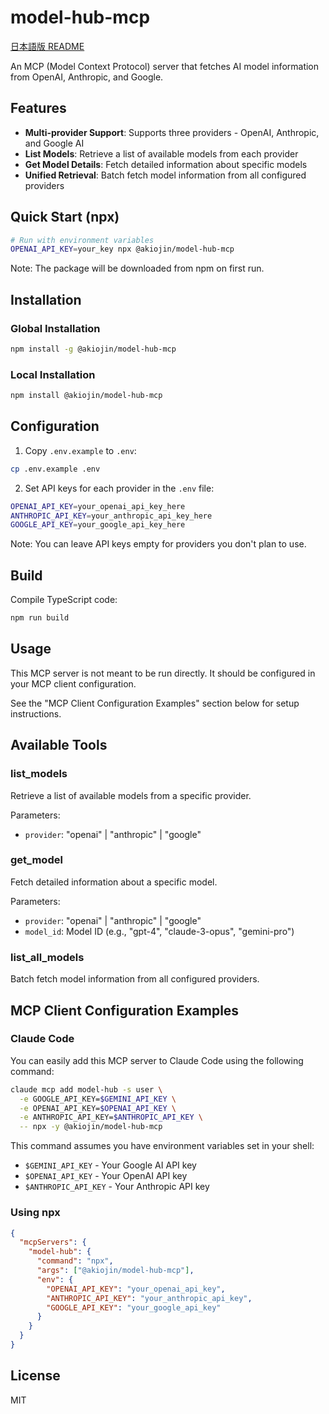 # model-hub-mcp

[日本語版 README](./README.ja.md)

An MCP (Model Context Protocol) server that fetches AI model information from OpenAI, Anthropic, and Google.

## Features

- **Multi-provider Support**: Supports three providers - OpenAI, Anthropic, and Google AI
- **List Models**: Retrieve a list of available models from each provider
- **Get Model Details**: Fetch detailed information about specific models
- **Unified Retrieval**: Batch fetch model information from all configured providers

## Quick Start (npx)

```bash
# Run with environment variables
OPENAI_API_KEY=your_key npx @akiojin/model-hub-mcp
```

Note: The package will be downloaded from npm on first run.

## Installation

### Global Installation

```bash
npm install -g @akiojin/model-hub-mcp
```

### Local Installation

```bash
npm install @akiojin/model-hub-mcp
```

## Configuration

1. Copy `.env.example` to `.env`:

```bash
cp .env.example .env
```

2. Set API keys for each provider in the `.env` file:

```bash
OPENAI_API_KEY=your_openai_api_key_here
ANTHROPIC_API_KEY=your_anthropic_api_key_here
GOOGLE_API_KEY=your_google_api_key_here
```

Note: You can leave API keys empty for providers you don't plan to use.

## Build

Compile TypeScript code:

```bash
npm run build
```

## Usage

This MCP server is not meant to be run directly. It should be configured in your MCP client configuration.

See the "MCP Client Configuration Examples" section below for setup instructions.

## Available Tools

### list_models

Retrieve a list of available models from a specific provider.

Parameters:

- `provider`: "openai" | "anthropic" | "google"

### get_model

Fetch detailed information about a specific model.

Parameters:

- `provider`: "openai" | "anthropic" | "google"
- `model_id`: Model ID (e.g., "gpt-4", "claude-3-opus", "gemini-pro")

### list_all_models

Batch fetch model information from all configured providers.

## MCP Client Configuration Examples

### Claude Code

You can easily add this MCP server to Claude Code using the following command:

```bash
claude mcp add model-hub -s user \
  -e GOOGLE_API_KEY=$GEMINI_API_KEY \
  -e OPENAI_API_KEY=$OPENAI_API_KEY \
  -e ANTHROPIC_API_KEY=$ANTHROPIC_API_KEY \
  -- npx -y @akiojin/model-hub-mcp
```

This command assumes you have environment variables set in your shell:

- `$GEMINI_API_KEY` - Your Google AI API key
- `$OPENAI_API_KEY` - Your OpenAI API key
- `$ANTHROPIC_API_KEY` - Your Anthropic API key

### Using npx

```json
{
  "mcpServers": {
    "model-hub": {
      "command": "npx",
      "args": ["@akiojin/model-hub-mcp"],
      "env": {
        "OPENAI_API_KEY": "your_openai_api_key",
        "ANTHROPIC_API_KEY": "your_anthropic_api_key",
        "GOOGLE_API_KEY": "your_google_api_key"
      }
    }
  }
}
```

## License

MIT
